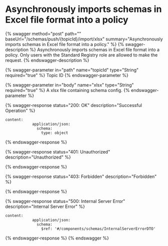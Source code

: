 # Asynchronously imports schemas in Excel file format into a policy

{% swagger method="post" path="" baseUrl="/schemas/push/{topicId}/import/xlsx" summary="Asynchronously imports schemas
in Excel file format into a policy." %}
{% swagger-description %}
Asynchronously imports schemas in Excel file format into a policy. Only users with the Standard Registry role are
allowed to make the request.
{% endswagger-description %}

{% swagger-parameter in="path" name="topicId" type="String" required="true" %}
Topic ID
{% endswagger-parameter %}

{% swagger-parameter in="body" name="xlsx" type="String" required="true" %}
A xlsx file containing schema config.
{% endswagger-parameter %}

{% swagger-response status="200: OK" description="Successful Operation" %}
```
content:
            application/json:
              schema:
                type: object
```
{% endswagger-response %}

{% swagger-response status="401: Unauthorized" description="Unauthorized" %}

{% endswagger-response %}

{% swagger-response status="403: Forbidden" description="Forbidden" %}

{% endswagger-response %}

{% swagger-response status="500: Internal Server Error" description="Internal Server Error" %}
```
content:
            application/json:
              schema:
                $ref: '#/components/schemas/InternalServerErrorDTO'
```
{% endswagger-response %}
{% endswagger %}
